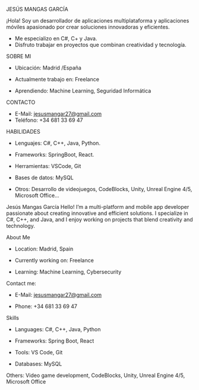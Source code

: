 JESÚS MANGAS GARCÍA

¡Hola! Soy un desarrollador de aplicaciones multiplataforma y aplicaciones móviles apasionado por crear soluciones innovadoras y eficientes.

 - Me especializo en C#, C+ y Java. 
 - Disfruto trabajar en proyectos que combinan creatividad y tecnología. 
 
SOBRE MI

 - Ubicación: Madrid /España
 - Actualmente trabajo en: Freelance
 - Aprendiendo: Machine Learning, Seguridad Informática

CONTACTO
 - E-Mail: jesusmangar27@gmail.com
 - Teléfono: +34 681 33 69 47

HABILIDADES

 - Lenguajes: C#, C++, Java, Python. 
 - Frameworks: SpringBoot, React. 
 - Herramientas: VSCode, Git
 - Bases de datos: MySQL
 - Otros: Desarrollo de videojuegos, CodeBlocks, Unity, Unreal Engine 4/5, Microsoft Office... 

<!---
JMG2797/JMG2797 is a ✨ special ✨ repository because its `README.md` (this file) appears on your GitHub profile.
You can click the Preview link to take a look at your changes.
--->

Jesús Mangas García 
Hello! I’m a multi-platform and mobile app developer passionate about creating innovative and efficient solutions. I specialize in C#, C++, and Java, and I enjoy working on projects that blend creativity and technology.

 About Me
 - Location: Madrid, Spain  
 - Currently working on: Freelance  
 - Learning: Machine Learning, Cybersecurity  

 Contact me:  
 - E-Mail: jesusmangar27@gmail.com 
 - Phone: +34 681 33 69 47

Skills
 - Languages: C#, C++, Java, Python  
 - Frameworks: Spring Boot, React  
 - Tools: VS Code, Git  
 - Databases: MySQL  

Others: Video game development, CodeBlocks, Unity, Unreal Engine 4/5, Microsoft Office